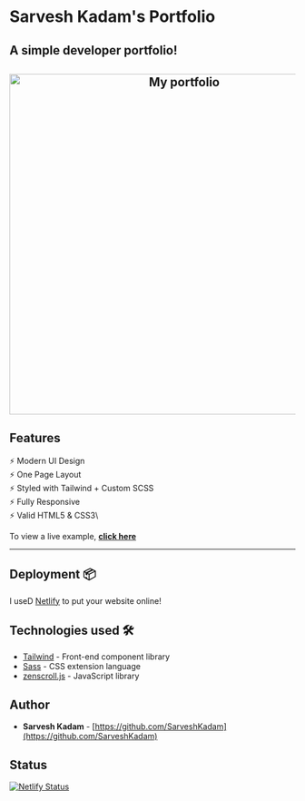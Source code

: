 # Sarvesh Kadam's Portfolio

## A simple developer portfolio!

<h2 align="center">
  <img src="./images/myportfolio.gif" alt="My portfolio" width="600px" />
  <br>
</h2>


## Features

⚡️ Modern UI Design\
⚡️ One Page Layout\
⚡️ Styled with Tailwind + Custom SCSS\
⚡️ Fully Responsive\
⚡️ Valid HTML5 & CSS3\

To view a live example, **[click here](https://www.sarveshkadam.com/)**

---


## Deployment 📦


I useD [Netlify](https://netlify.com) to put your website online!


## Technologies used 🛠️

- [Tailwind](https://tailwindcss.com/) - Front-end component library
- [Sass](https://sass-lang.com/documentation) - CSS extension language
- [zenscroll.js](https://scrollrevealjs.org/) - JavaScript library

## Author

- **Sarvesh Kadam** - [https://github.com/SarveshKadam](https://github.com/SarveshKadam)

## Status

[![Netlify Status](https://api.netlify.com/api/v1/badges/75600296-89eb-4640-9e7e-fa87fba7ce76/deploy-status)](https://app.netlify.com/sites/simplfolio/deploys)
